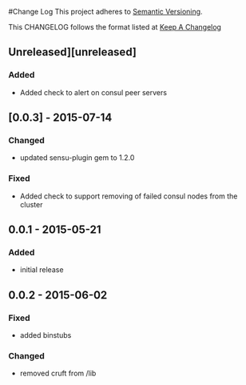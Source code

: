 #Change Log
This project adheres to [Semantic Versioning](http://semver.org/).

This CHANGELOG follows the format listed at [Keep A Changelog](http://keepachangelog.com/)

## Unreleased][unreleased]
### Added
- Added check to alert on consul peer servers

## [0.0.3] - 2015-07-14
### Changed
- updated sensu-plugin gem to 1.2.0

### Fixed
- Added check to support removing of failed consul nodes from the cluster

## 0.0.1 - 2015-05-21

### Added
- initial release

## 0.0.2 - 2015-06-02

### Fixed
- added binstubs

### Changed
- removed cruft from /lib